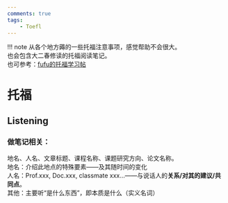 ```yaml
---
comments: true
tags: 
    - Toefl
---
```


!!! note
    从各个地方薅的一些托福注意事项，感觉帮助不会很大。  
    也会包含大二春修读的托福阅读笔记。  
    也可参考：[fufu的托福学习帖](https://csfufu.life/article/b38f1367-c7fa-43f0-a523-c8dfe819338d)
# 托福
## Listening

### 做笔记相关：

地名、人名、文章标题、课程名称、课题研究方向、论文名称。  
地名：介绍此地点的特殊要素——及其随时间的变化  
人名：Prof.xxx, Doc.xxx, classmate xxx...——与说话人的**关系/对其的建议/共同点**。  
其他：主要听“是什么东西”，即本质是什么（实义名词）  